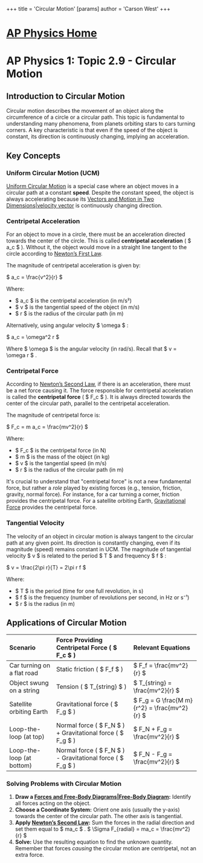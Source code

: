 +++
 title = 'Circular Motion'
[params]
	author = 'Carson West'
+++
# [AP Physics Home](./../ap-physics-home/)
# AP Physics 1: Topic 2.9 - Circular Motion

## Introduction to Circular Motion

Circular motion describes the movement of an object along the circumference of a circle or a circular path. This topic is fundamental to understanding many phenomena, from planets orbiting stars to cars turning corners. A key characteristic is that even if the speed of the object is constant, its direction is continuously changing, implying an acceleration.

## Key Concepts

### Uniform Circular Motion (UCM)

[Uniform Circular Motion](./../uniform-circular-motion/) is a special case where an object moves in a circular path at a constant **speed**. Despite the constant speed, the object is always accelerating because its [Vectors and Motion in Two Dimensions|velocity vector](./../vectors-and-motion-in-two-dimensions|velocity-vector/) is continuously changing direction.

### Centripetal Acceleration

For an object to move in a circle, there must be an acceleration directed towards the center of the circle. This is called **centripetal acceleration** ( $ a_c $ ). Without it, the object would move in a straight line tangent to the circle according to [Newton’s First Law](./../newton’s-first-law/).

The magnitude of centripetal acceleration is given by:

 $ a_c = \frac{v^2}{r} $ 

Where:
*  $ a_c $  is the centripetal acceleration (in m/s²)
*  $ v $  is the tangential speed of the object (in m/s)
*  $ r $  is the radius of the circular path (in m)

Alternatively, using angular velocity  $ \omega $ :

 $ a_c = \omega^2 r $ 

Where  $ \omega $  is the angular velocity (in rad/s). Recall that  $ v = \omega r $ .

### Centripetal Force

According to [Newton’s Second Law](./../newton’s-second-law/), if there is an acceleration, there must be a net force causing it. The force responsible for centripetal acceleration is called the **centripetal force** ( $ F_c $ ). It is always directed towards the center of the circular path, parallel to the centripetal acceleration.

The magnitude of centripetal force is:

 $ F_c = m a_c = \frac{mv^2}{r} $ 

Where:
*  $ F_c $  is the centripetal force (in N)
*  $ m $  is the mass of the object (in kg)
*  $ v $  is the tangential speed (in m/s)
*  $ r $  is the radius of the circular path (in m)

It's crucial to understand that "centripetal force" is not a new fundamental force, but rather a *role* played by existing forces (e.g., tension, friction, gravity, normal force). For instance, for a car turning a corner, friction provides the centripetal force. For a satellite orbiting Earth, [Gravitational Force](./../gravitational-force/) provides the centripetal force.

### Tangential Velocity

The velocity of an object in circular motion is always tangent to the circular path at any given point. Its direction is constantly changing, even if its magnitude (speed) remains constant in UCM. The magnitude of tangential velocity  $ v $  is related to the period  $ T $  and frequency  $ f $ :

 $ v = \frac{2\pi r}{T} = 2\pi r f $ 

Where:
*  $ T $  is the period (time for one full revolution, in s)
*  $ f $  is the frequency (number of revolutions per second, in Hz or s⁻¹)
*  $ r $  is the radius (in m)

## Applications of Circular Motion

| Scenario                      | Force Providing Centripetal Force ( $ F_c $ )       | Relevant Equations                             |
| :---------------------------- | :---------------------------------------------- | :--------------------------------------------- |
| Car turning on a flat road    | Static friction ( $ F_f $ )                         |  $ F_f = \frac{mv^2}{r} $                          |
| Object swung on a string      | Tension ( $ T_{string} $ )                          |  $ T_{string} = \frac{mv^2}{r} $                   |
| Satellite orbiting Earth      | Gravitational force ( $ F_g $ )                     |  $ F_g = G \frac{M m}{r^2} = \frac{mv^2}{r} $      |
| Loop-the-loop (at top)        | Normal force ( $ F_N $ ) + Gravitational force ( $ F_g $ ) |  $ F_N + F_g = \frac{mv^2}{r} $                    |
| Loop-the-loop (at bottom)     | Normal force ( $ F_N $ ) - Gravitational force ( $ F_g $ ) |  $ F_N - F_g = \frac{mv^2}{r} $                    |

### Solving Problems with Circular Motion

1.  **Draw a [Forces and Free-Body Diagrams|Free-Body Diagram](./../forces-and-free-body-diagrams|free-body-diagram/):** Identify all forces acting on the object.
2.  **Choose a Coordinate System:** Orient one axis (usually the y-axis) towards the center of the circular path. The other axis is tangential.
3.  **Apply [Newton’s Second Law](./../newton’s-second-law/):** Sum the forces in the radial direction and set them equal to  $ ma_c $ .
     $ \Sigma F_{radial} = ma_c = \frac{mv^2}{r} $ 
4.  **Solve:** Use the resulting equation to find the unknown quantity. Remember that forces *causing* the circular motion are centripetal, not an extra force.